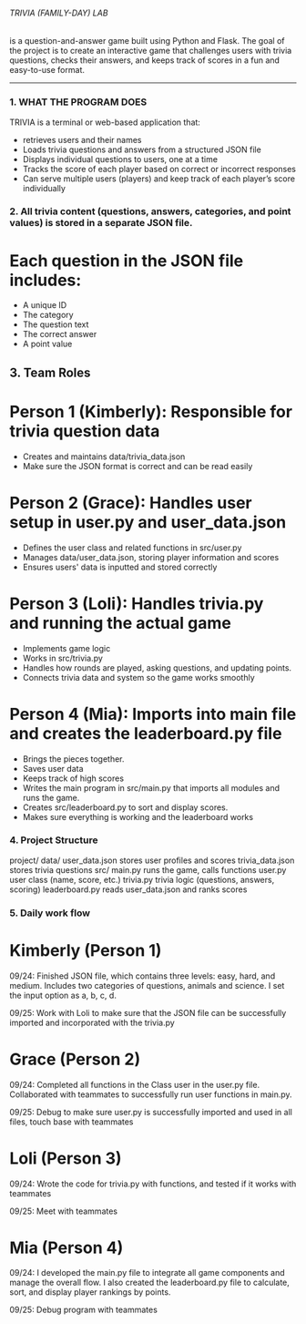 ###### TRIVIA (FAMILY-DAY) LAB
is a question-and-answer game built using Python and Flask. The goal of the project is to create an interactive game that challenges users with trivia questions, checks their answers, and keeps track of scores in a fun and easy-to-use format.

---

### 1. WHAT THE PROGRAM DOES

TRIVIA is a terminal or web-based application that:
- retrieves users and their names
- Loads trivia questions and answers from a structured JSON file
- Displays individual questions to users, one at a time
- Tracks the score of each player based on correct or incorrect responses
- Can serve multiple users (players) and keep track of each player’s score individually




### 2. All trivia content (questions, answers, categories, and point values) is stored in a separate JSON file. 

# Each question in the JSON file includes:
- A unique ID
- The category 
- The question text
- The correct answer
- A point value

## 3. Team Roles

# Person 1 (Kimberly): Responsible for trivia question data
- Creates and maintains data/trivia_data.json 
- Make sure the JSON format is correct and can be read easily

# Person 2 (Grace): Handles user setup in user.py and user_data.json
- Defines the user class and related functions in src/user.py
- Manages data/user_data.json, storing player information and scores
- Ensures users' data is inputted and stored correctly

# Person 3 (Loli): Handles trivia.py and running the actual game
- Implements game logic
- Works in src/trivia.py
- Handles how rounds are played, asking questions, and updating points.
- Connects trivia data and system so the game works smoothly



# Person 4 (Mia): Imports into main file and creates the leaderboard.py file 

- Brings the pieces together.
- Saves user data 
- Keeps track of high scores
- Writes the main program in src/main.py that imports all modules and runs the game.
- Creates src/leaderboard.py to sort and display scores.
- Makes sure everything is working and the leaderboard works

### 4. Project Structure

project/
  data/
    user_data.json      stores user profiles and scores
    trivia_data.json    stores trivia questions
  src/
    main.py             runs the game, calls functions
    user.py             user class (name, score, etc.)
    trivia.py           trivia logic (questions, answers, scoring)
    leaderboard.py      reads user_data.json and ranks scores


### 5. Daily work flow

# Kimberly (Person 1)
09/24: Finished JSON file, which contains three levels: easy, hard, and medium. Includes two categories of questions, animals and science. I set the input option as a, b, c, d.

09/25: Work with Loli to make sure that the JSON file can be successfully imported and incorporated with the trivia.py

# Grace (Person 2)
09/24: Completed all functions in the Class user in the user.py file. Collaborated with teammates to successfully run user functions in main.py. 

09/25: Debug to make sure user.py is successfully imported and used in all files, touch base with teammates

# Loli (Person 3)
09/24: Wrote the code for trivia.py with functions, and tested if it works with teammates

09/25: Meet with teammates

# Mia (Person 4)
09/24: I developed the main.py file to integrate all game components and manage the overall flow. I also created the leaderboard.py file to calculate, sort, and display player rankings by points.

09/25: Debug program with teammates

